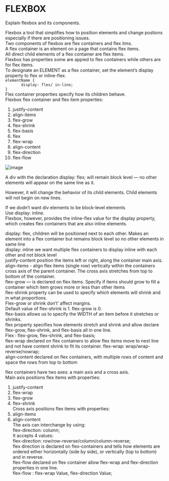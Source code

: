 # FLEXBOX
Explain flexbox and its components.

Flexbox a tool that simplifies how to position elements and change postions especially if there are positioning issues. <br/>
Two components of flexbox are flex containers and flex itms.<br/>
A flex container is an element on a page that contains flex items. <br/>
All direct child elements of a flex container are flex items.<br/>
Flexbox has properties some are appied to flex containers while others are for flex items.<br/>
To designate an ELEMENT as a flex container, set the element’s display property to flex or inline-flex. <br/>
```elementName {```<br/>
```        display: flex/ in-line; ```<br/>
```}```<br/>
Flex container properties specify how its children behave. <br/>
Flexbox flex container and flex item properties:
<ol>
  <li>justify-content</li>
  <li>align-items</li>
  <li>flex-grow</li>
  <li>flex-shrink</li>
  <li>flex-basis</li>
  <li>flex</li>
  <li>flex-wrap</li>
  <li>align-content</li>
  <li>flex-direction</li>
  <li>flex-flow</li>
</ol>

![image](https://github.com/nafizjiwa/FLEXBOX/assets/56348190/da7657ba-4170-464a-aa20-29cb9d0fe680)<br/>

A div with the declaration display: flex; will remain block level — no other elements will appear on the same line as it.<br/>

However, it will change the behavior of its child elements. Child elements will not begin on new lines.

If we dodn’t want div elements to be block-level elements<br/>
Use 
display: inline.<br/> 
Flexbox, however, provides the inline-flex value for the display property, which creates flex containers that are also inline elements.<br/>

display: flex, children will be positioned next to each other. Makes an element into a flex container but remains block level so no other elements in same line<br/>
display: inline we want multiple flex containers to display inline with each other and not block level<br/>
justify-content position the items left or right, along the container main axis. <br/>
align-items - align flex items (single row) vertically within the containers cross axis of the parent container. The cross axis stretches from top to bottom of the container.<br/>
flex-grow — is declared on flex items. Specify if items should grow to fill a container which item grows more or less than other items<br/>
flex-shrink property can be used to specify which elements will shrink and in what proportions.<br/>
Flex-grow or shrink don’t’ affect margins.<br/>
Default value of flex-shrink is 1. flex-grow is 0.<br/>
flex-basis allows us to specify the WIDTH of an item before it stretches or shrinks.<br/>
flex property specifies how elements stretch and shrink and allow declare flex-grow, flex-shrink, and flex-basis all in one line.<br/>
Flex : flex-grow, flex-shrink, and flex-basis;<br/>
flex-wrap declared on flex containers to allow flex items move to next line and not have content shrink to fit its container. flex-wrap: wrap/wrap-reverse/nowrap;<br/>
align-content declared on flex containers, with multiple rows of content and space the rows from top to bottom<br/>

flex containers have two axes: a main axis and a cross axis.<br/>
Main axis positions flex items with properties:<br/>
1.	justify-content
2.	flex-wrap
3.	flex-grow
4.	flex-shrink<br/>
Cross axis positions flex items with properties:<br/>
1.	align-items
2.	align-content<br/>
The axis can interchange by using:<br/>
flex-direction: column;<br/>
It accepts 4 values:<br/>
flex-direction: row/row-reverse/column/column-reverse;<br/>
flex direction is declared on flex-containers and tells how elements are ordered either horizontally (side by side), or vertically (top to bottom) and in reverse.<br/>
flex-flow declared on flex container allow flex-wrap and flex-direction properties in one line.<br/>
flex-flow : flex-wrap Value, flex-direction Value; <br/>



